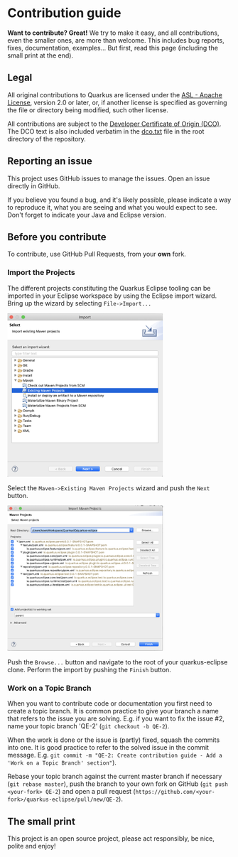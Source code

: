 # Contribution guide

**Want to contribute? Great!** 
We try to make it easy, and all contributions, even the smaller ones, are more than welcome.
This includes bug reports, fixes, documentation, examples... 
But first, read this page (including the small print at the end).

## Legal

All original contributions to Quarkus are licensed under the
[ASL - Apache License](https://www.apache.org/licenses/LICENSE-2.0),
version 2.0 or later, or, if another license is specified as governing the file or directory being
modified, such other license.

All contributions are subject to the [Developer Certificate of Origin (DCO)](https://developercertificate.org/).
The DCO text is also included verbatim in the [dco.txt](../../dco.txt) file in the root directory of the repository.

## Reporting an issue

This project uses GitHub issues to manage the issues. Open an issue directly in GitHub.

If you believe you found a bug, and it's likely possible, please indicate a way to reproduce it, what you are seeing and what you would expect to see.
Don't forget to indicate your Java and Eclipse version. 

## Before you contribute

To contribute, use GitHub Pull Requests, from your **own** fork.

### Import the Projects

The different projects constituting the Quarkus Eclipse tooling can be imported in your Eclipse workspace by using the Eclipse import wizard. Bring up the wizard by selecting `File->Import...`

<img src="images/import-wizard.png" width="350"/>

Select the `Maven->Existing Maven Projects` wizard and push the `Next` button.

<img src="images/select-root.png" width="350"/>

Push the `Browse...` button and navigate to the root of your quarkus-eclipse clone. Perform the import by pushing the `Finish` button.

### Work on a Topic Branch

When you want to contribute code or documentation you first need to create a topic branch. It is common practice to give your branch a name that refers to the issue you are solving. E.g. if you want to fix the issue #2, name your topic branch 'QE-2' (`git checkout -b QE-2`). 

When the work is done or the issue is (partly) fixed, squash the commits into one. It is good practice to refer to the solved issue in the commit message. E.g. `git commit -m "QE-2: Create contribution guide - Add a 'Work on a Topic Branch' section"`). 

Rebase your topic branch against the current master branch if necessary (`git rebase master`), push the branch to your own fork on GitHub (`git push <your-fork> QE-2`) and open a pull request (`https://github.com/<your-fork>/quarkus-eclipse/pull/new/QE-2`).

## The small print

This project is an open source project, please act responsibly, be nice, polite and enjoy!
